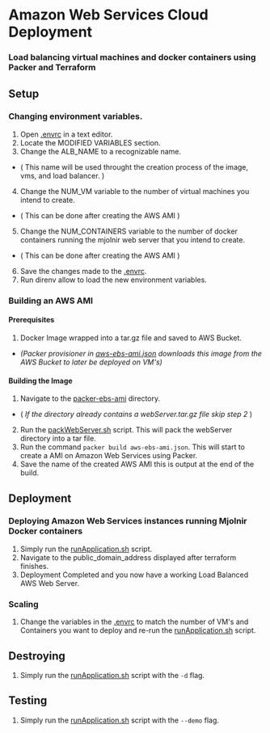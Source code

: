 # __Amazon Web Services Cloud Deployment__

### __Load balancing virtual machines and docker containers using Packer and Terraform__

## __Setup__

### __Changing environment variables.__

1. Open [.envrc](https://xwtcvpgit:8443/projects/MJOLNIR/repos/cloud-deployment/browse/aws/.envrc) in a text editor.
2. Locate the MODIFIED VARIABLES section.
3. Change the ALB_NAME to a recognizable name. 
* ( This name will be used throught the creation process of the image, vms, and load balancer. )
4. Change the NUM_VM variable to the number of virtual machines you intend to create. 
* ( This can be done after creating the AWS AMI )
5. Change the NUM_CONTAINERS variable to the number of docker containers running the mjolnir web server that you intend to create. 
* ( This can be done after creating the AWS AMI )
6. Save the changes made to the [.envrc](https://xwtcvpgit:8443/projects/MJOLNIR/repos/cloud-deployment/browse/aws/.envrc).
7. Run direnv allow to load the new environment variables.

### __Building an AWS AMI__

#### __Prerequisites__

1. Docker Image wrapped into a tar.gz file and saved to AWS Bucket.
* _(Packer provisioner in [aws-ebs-ami.json](https://xwtcvpgit:8443/projects/MJOLNIR/repos/cloud-deployment/browse/aws/packer-ebs-ami/aws-ebs-ami.json) downloads this image from the AWS Bucket to later be deployed on VM's)_

#### __Building the Image__

1. Navigate to the [packer-ebs-ami](https://xwtcvpgit:8443/projects/MJOLNIR/repos/cloud-deployment/browse/aws/packer-ebs-ami) directory.
* ( *If the directory already contains a webServer.tar.gz file skip step 2* )
2. Run the [packWebServer.sh](https://xwtcvpgit:8443/projects/MJOLNIR/repos/cloud-deployment/browse/aws/packer-ebs-ami/packWebServer.sh?at=README) script. This will pack the webServer directory into a tar file.
3. Run the command `packer build aws-ebs-ami.json`. This will start to create a AMI on Amazon Web Services using Packer.
4. Save the name of the created AWS AMI this is output at the end of the build.

## __Deployment__

### __Deploying Amazon Web Services instances running Mjolnir Docker containers__

1. Simply run the [runApplication.sh](https://xwtcvpgit:8443/projects/MJOLNIR/repos/cloud-deployment/browse/aws/runApplication.sh) script.
2. Navigate to the public_domain_address displayed after terraform finishes.
3. Deployment Completed and you now have a working Load Balanced AWS Web Server.

### __Scaling__

1. Change the variables in the [.envrc](https://xwtcvpgit:8443/projects/MJOLNIR/repos/cloud-deployment/browse/aws/.envrc) to match the number of VM's and Containers you want to deploy and re-run the [runApplication.sh](https://xwtcvpgit:8443/projects/MJOLNIR/repos/cloud-deployment/browse/aws/runApplication.sh) script.

## __Destroying__

1. Simply run the [runApplication.sh](https://xwtcvpgit:8443/projects/MJOLNIR/repos/cloud-deployment/browse/aws/runApplication.sh) script with the `-d` flag.

## __Testing__

1. Simply run the [runApplication.sh](https://xwtcvpgit:8443/projects/MJOLNIR/repos/cloud-deployment/browse/aws/runApplication.sh) script with the `--demo` flag.